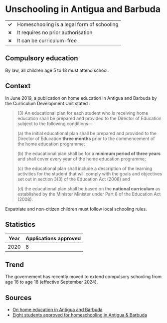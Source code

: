 # Unschooling in Antigua and Barbuda

|       |                                            |
| ----- | ------------------------------------------ |
| **✓** | Homeschooling is a legal form of schooling |
| **✗** | It requires no prior authorisation         |
| **✗** | It can be curriculum-free                  |

## Compulsory education

By law, all children age 5 to 18 must attend school.

## Context

In June 2019, a publication on home education in Antigua and Barbuda by the Curriculum Development Unit stated :

> (3) An educational plan for each student who is receiving home education shall be prepared and provided
> to the Director of Education subject to the following conditions—
>
> (a) the initial educational plan shall be prepared and provided to the Director of Education **three months** prior to the commencement
> of the home education programme;
>
> (b) the educational plan shall be for a **minimum period of three years** and shall cover every year of the home education programme;
>
> (c) the educational plan shall include a description of the learning activities for the student that will comply with the goals
> and objectives set out in section 3(3) of the Education Act (2008) and
>
> (d) the educational plan shall be based on the **national curriculum** as established by the Minister Minister under Part 8 of the Education Act (2008).

Expatriate and non-citizen children must follow local schooling rules.

## Statistics

| Year | Applications approved |
| ---- | --------------------- |
| 2020 | 8                     |

## Trend

The governement has recently moved to extend compulsory schooling from age 16 to
age 18 (effective September 2024).

## Sources

- [On home education in Antigua and Barbuda](https://res.cloudinary.com/dnsq0clgs/image/upload/v1597365106/easemqdklge6cim31ip1.pdf)
- [Eight students approved for homeschooling in Antigua & Barbuda](https://antiguanewsroom.com/eight-students-approved-for-homeschooling-in-antigua-barbuda)
